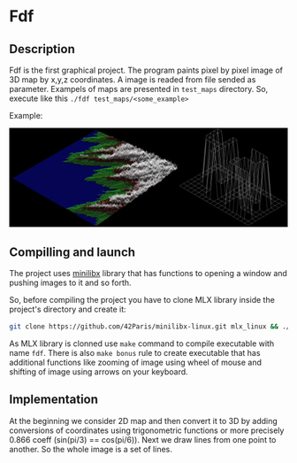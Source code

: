 # Fdf

## Description

Fdf is the first graphical project. The program paints pixel by pixel image of 3D map by x,y,z coordinates. A image is readed from file sended as parameter. Exampels of maps are presented in ```test_maps``` directory. So, execute like this ```./fdf test_maps/<some_example>```

Example:

![alt text](https://github.com/mnathali/fdf/blob/main/Fdf_maps.jpg)

## Compilling and launch

The project uses [minilibx](https://harm-smits.github.io/42docs/libs/minilibx.html) library that has functions to opening a window and pushing images to it and so forth.

So, before compiling the project you have to clone MLX library inside the project's directory and create it:

```bash
git clone https://github.com/42Paris/minilibx-linux.git mlx_linux && ./mlx_linux/configure
```

As MLX library is clonned use ```make``` command to compile executable with name ```fdf```. There is also ```make bonus``` rule to create executable that has additional functions like zooming of image using wheel of mouse and shifting of image using arrows on your keyboard.

## Implementation

At the beginning we consider 2D map and then convert it to 3D by adding conversions of coordinates using trigonometric functions or more precisely 0.866 coeff (sin(pi/3) == cos(pi/6)). Next we draw lines from one point to another. So the whole image is a set of lines.
